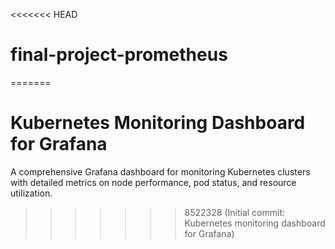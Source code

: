 <<<<<<< HEAD
# final-project-prometheus
=======
# Kubernetes Monitoring Dashboard for Grafana

A comprehensive Grafana dashboard for monitoring Kubernetes clusters with detailed metrics on node performance, pod status, and resource utilization.
>>>>>>> 8522328 (Initial commit: Kubernetes monitoring dashboard for Grafana)

